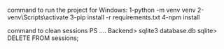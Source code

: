 command to run the project
for Windows:
1-python -m venv venv
2-venv\Scripts\activate
3-pip install -r requirements.txt
4-npm install


command to clean sessions 
PS .... Backend> sqlite3 database.db
sqlite> DELETE FROM sessions;
